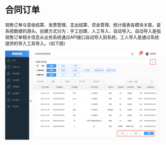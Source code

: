 # 合同订单

销售订单与营收结算、发票管理、支出结算、资金管理、统计报表各模块关联，是系统数据的源头。创建方式分为：手工创建、人工导入、自动导入。自动导入是指销售订单相关信息从业务系统通过API接口自动导入到系统，工人导入是通过系统提供的导入工具导入。（如下图）

![](/assets/hetongdingdan.png)

